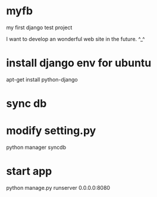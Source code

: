 # myfb

my first django test project

I want to develop an wonderful web site in the future. ^_^

# install django env for ubuntu
  apt-get install python-django

# sync db
# modify setting.py
  python manager syncdb

# start app
  python manage.py runserver 0.0.0.0:8080


